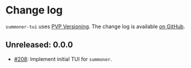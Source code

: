 # Change log

`summoner-tui` uses [PVP Versioning][1].
The change log is available [on GitHub][2].

## Unreleased: 0.0.0

* [#208](https://github.com/kowainik/summoner/issues/208):
   Implement initial TUI for `summoner`.

[1]: https://pvp.haskell.org
[2]: https://github.com/kowainik/summoner/releases
